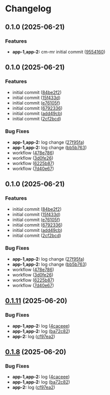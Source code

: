 # Changelog

## 0.1.0 (2025-06-21)


### Features

* **app-1,app-2:** cm-mr initial commit ([9554160](https://github.com/dlior/cm-mr/commit/95541601242f445c0f4909c56e835039e25cc711))

## 0.1.0 (2025-06-21)


### Features

* initial commit ([84be2f2](https://github.com/dlior/cm-mr/commit/84be2f2de6c243c691799cc75ec03892db0b708a))
* initial commit ([15f433d](https://github.com/dlior/cm-mr/commit/15f433de709535aecc5a9a695452e8bc79b67e05))
* initial commit ([e76105f](https://github.com/dlior/cm-mr/commit/e76105f7d1f28a66057b9f36968af3e50d245af6))
* initial commit ([6792336](https://github.com/dlior/cm-mr/commit/679233638dc4b3d1b6da0b39dbed893527ea67c7))
* initial commit ([add49cb](https://github.com/dlior/cm-mr/commit/add49cb291ef4601098cb1b2c90e000be592bbc8))
* initial commit ([2cf2bcd](https://github.com/dlior/cm-mr/commit/2cf2bcddd745c4444da2aa696366a4d1757f571e))


### Bug Fixes

* **app-1,app-2:** log change ([27f95fa](https://github.com/dlior/cm-mr/commit/27f95fa8c881464e082c9ef27f88f8e1b74ff8ca))
* **app-1,app-2:** log change ([bb5b763](https://github.com/dlior/cm-mr/commit/bb5b76319dc7129671bdd8c366d056f7c21f804a))
* workflow ([478e786](https://github.com/dlior/cm-mr/commit/478e78621b2ba6b5f74aa6c719e0481bb2b392b7))
* workflow ([3d0fe26](https://github.com/dlior/cm-mr/commit/3d0fe26fa5b32e3859cb1a775ce9473149c3786d))
* workflow ([6225b87](https://github.com/dlior/cm-mr/commit/6225b874940cd6728df498635a199fe2ed7d249d))
* workflow ([7d40e67](https://github.com/dlior/cm-mr/commit/7d40e67e3caa43aacfe6d1f41611b859a3937a03))

## 0.1.0 (2025-06-21)


### Features

* initial commit ([84be2f2](https://github.com/dlior/cm-mr/commit/84be2f2de6c243c691799cc75ec03892db0b708a))
* initial commit ([15f433d](https://github.com/dlior/cm-mr/commit/15f433de709535aecc5a9a695452e8bc79b67e05))
* initial commit ([e76105f](https://github.com/dlior/cm-mr/commit/e76105f7d1f28a66057b9f36968af3e50d245af6))
* initial commit ([6792336](https://github.com/dlior/cm-mr/commit/679233638dc4b3d1b6da0b39dbed893527ea67c7))
* initial commit ([add49cb](https://github.com/dlior/cm-mr/commit/add49cb291ef4601098cb1b2c90e000be592bbc8))
* initial commit ([2cf2bcd](https://github.com/dlior/cm-mr/commit/2cf2bcddd745c4444da2aa696366a4d1757f571e))


### Bug Fixes

* **app-1,app-2:** log change ([27f95fa](https://github.com/dlior/cm-mr/commit/27f95fa8c881464e082c9ef27f88f8e1b74ff8ca))
* **app-1,app-2:** log change ([bb5b763](https://github.com/dlior/cm-mr/commit/bb5b76319dc7129671bdd8c366d056f7c21f804a))
* workflow ([478e786](https://github.com/dlior/cm-mr/commit/478e78621b2ba6b5f74aa6c719e0481bb2b392b7))
* workflow ([3d0fe26](https://github.com/dlior/cm-mr/commit/3d0fe26fa5b32e3859cb1a775ce9473149c3786d))
* workflow ([6225b87](https://github.com/dlior/cm-mr/commit/6225b874940cd6728df498635a199fe2ed7d249d))
* workflow ([7d40e67](https://github.com/dlior/cm-mr/commit/7d40e67e3caa43aacfe6d1f41611b859a3937a03))

## [0.1.11](https://github.com/dlior/cm-mr/compare/app-2@v0.1.10...app-2@v0.1.11) (2025-06-20)


### Bug Fixes

* **app-1,app-2:** log ([4caceee](https://github.com/dlior/cm-mr/commit/4caceee82fab668d2803edde4406e9dcf0a38d92))
* **app-1,app-2:** log ([ba72c82](https://github.com/dlior/cm-mr/commit/ba72c8234224fed308eb2a6e31fc4eb57932450b))
* **app-2:** log ([cf97ea2](https://github.com/dlior/cm-mr/commit/cf97ea2efda57fc8da8f0a7f2a61399492dad1e2))

## [0.1.8](https://github.com/dlior/cm-mr/compare/app-2@v0.1.7...app-2@v0.1.8) (2025-06-20)


### Bug Fixes

* **app-1,app-2:** log ([4caceee](https://github.com/dlior/cm-mr/commit/4caceee82fab668d2803edde4406e9dcf0a38d92))
* **app-1,app-2:** log ([ba72c82](https://github.com/dlior/cm-mr/commit/ba72c8234224fed308eb2a6e31fc4eb57932450b))
* **app-2:** log ([cf97ea2](https://github.com/dlior/cm-mr/commit/cf97ea2efda57fc8da8f0a7f2a61399492dad1e2))
